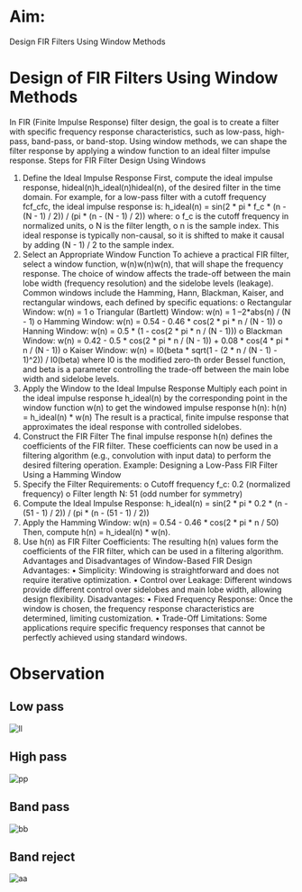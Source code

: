 # Aim:
Design FIR Filters Using Window Methods
# Design of FIR Filters Using Window Methods
In FIR (Finite Impulse Response) filter design, the goal is to create a filter with specific frequency response characteristics, such as low-pass, high-pass, band-pass, or band-stop. Using window methods, we can shape the filter response by applying a window function to an ideal filter impulse response.
Steps for FIR Filter Design Using Windows
1.	Define the Ideal Impulse Response
First, compute the ideal impulse response, hideal(n)h_ideal(n)hideal(n), of the desired filter in the time domain. For example, for a low-pass filter with a cutoff frequency fcf_cfc, the ideal impulse response is:
h_ideal(n) = sin(2 * pi * f_c * (n - (N - 1) / 2)) / (pi * (n - (N - 1) / 2))
            where:
o	f_c is the cutoff frequency in normalized units,
o	N is the filter length,
o	n is the sample index.
This ideal response is typically non-causal, so it is shifted to make it causal by adding (N - 1) / 2 to the sample index.
2.	Select an Appropriate Window Function
To achieve a practical FIR filter, select a window function, w(n)w(n)w(n), that will shape the frequency response. The choice of window affects the trade-off between the main lobe width (frequency resolution) and the sidelobe levels (leakage). Common windows include the Hamming, Hann, Blackman, Kaiser, and rectangular windows, each defined by specific equations:
o	Rectangular Window: w(n) = 1
o	Triangular (Bartlett) Window: w(n) = 1 –2*abs(n) / (N - 1) 
o	Hamming Window: w(n) = 0.54 - 0.46 * cos(2 * pi * n / (N - 1))
o	Hanning Window: w(n) = 0.5 * (1 - cos(2 * pi * n / (N - 1)))
o	Blackman Window: w(n) = 0.42 - 0.5 * cos(2 * pi * n / (N - 1)) + 0.08 * cos(4 * pi * n / (N - 1))
o	Kaiser Window: w(n) = I0(beta * sqrt(1 - (2 * n / (N - 1) - 1)^2)) / I0(beta)
where I0 is the modified zero-th order Bessel function, and beta is a parameter controlling the trade-off between the main lobe width and sidelobe levels.
3.	Apply the Window to the Ideal Impulse Response
Multiply each point in the ideal impulse response h_ideal(n) by the corresponding point in the window function w(n) to get the windowed impulse response h(n):
h(n) = h_ideal(n) * w(n)
The result is a practical, finite impulse response that approximates the ideal response with controlled sidelobes.
4.	Construct the FIR Filter
The final impulse response h(n) defines the coefficients of the FIR filter. These coefficients can now be used in a filtering algorithm (e.g., convolution with input data) to perform the desired filtering operation.
Example: Designing a Low-Pass FIR Filter Using a Hamming Window
1.	Specify the Filter Requirements:
o	Cutoff frequency f_c: 0.2 (normalized frequency)
o	Filter length N: 51 (odd number for symmetry)
2.	Compute the Ideal Impulse Response:
h_ideal(n) = sin(2 * pi * 0.2 * (n - (51 - 1) / 2)) / (pi * (n - (51 - 1) / 2))
3.	Apply the Hamming Window:
w(n) = 0.54 - 0.46 * cos(2 * pi * n / 50)
Then, compute h(n) = h_ideal(n) * w(n).
4.	Use h(n) as FIR Filter Coefficients: The resulting h(n) values form the coefficients of the FIR filter, which can be used in a filtering algorithm.
Advantages and Disadvantages of Window-Based FIR Design
Advantages:
•	Simplicity: Windowing is straightforward and does not require iterative optimization.
•	Control over Leakage: Different windows provide different control over sidelobes and main lobe width, allowing design flexibility.
Disadvantages:
•	Fixed Frequency Response: Once the window is chosen, the frequency response characteristics are determined, limiting customization.
•	Trade-Off Limitations: Some applications require specific frequency responses that cannot be perfectly achieved using standard windows.

# Observation
## Low pass
![ll](https://github.com/user-attachments/assets/59ab2309-f623-4fd5-82fe-c3c87f86eaf6)

## High pass
![pp](https://github.com/user-attachments/assets/c5f52be3-b65e-429a-9b52-227865667a96)

## Band pass
![bb](https://github.com/user-attachments/assets/359d4b0f-85ef-429d-befe-57e6dbc018d3)



## Band reject
![aa](https://github.com/user-attachments/assets/5c1da171-7aeb-43a8-8553-8430cb6ae95e)

